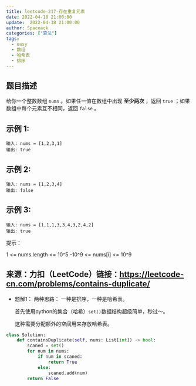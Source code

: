 ```yaml
---
title: leetcode-217-存在重复元素
date: 2022-04-18 21:00:00
update:  2022-04-18 21:00:00
author: Spaceack
categories: ["算法"]
tags: 
  - easy
  - 数组
  - 哈希表
  - 排序
---
```

## 题目描述
给你一个整数数组 `nums` 。如果任一值在数组中出现 **至少两次** ，返回 `true` ；如果数组中每个元素互不相同，返回 `false` 。

## 示例 1:
```
输入: nums = [1,2,3,1]
输出: true
```
## 示例 2:
```
输入: nums = [1,2,3,4]
输出: false
```
## 示例 3:
```
输入: nums = [1,1,1,3,3,4,3,2,4,2]
输出: true
```
提示：

1 <= nums.length <= 10^5
-10^9 <= nums[i] <= 10^9

来源：力扣（LeetCode）链接：https://leetcode-cn.com/problems/contains-duplicate/
---

- 题解1：
两种思路： 一种是排序，一种是哈希表。

    首先使用python的集合（哈希）`set()`数据结构超级简单，秒过～。 
    
    这种需要分配额外的空间用来存放哈希表。

```python
class Solution:
    def containsDuplicate(self, nums: List[int]) -> bool:
        scaned = set()
        for num in nums:
            if num in scaned:
                return True
            else:
                scaned.add(num)
        return False
```